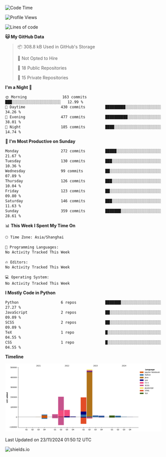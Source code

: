 <!--START_SECTION:waka-->
![Code Time](http://img.shields.io/badge/Code%20Time-427%20hrs%2041%20mins-blue)

![Profile Views](http://img.shields.io/badge/Profile%20Views-0-blue)

![Lines of code](https://img.shields.io/badge/From%20Hello%20World%20I%27ve%20Written-1.1%20million%20lines%20of%20code-blue)

**🐱 My GitHub Data** 

> 📦 308.8 kB Used in GitHub's Storage 
 > 
> 🚫 Not Opted to Hire
 > 
> 📜 18 Public Repositories 
 > 
> 🔑 15 Private Repositories 
 > 
**I'm a Night 🦉** 

```text
🌞 Morning                163 commits         ███░░░░░░░░░░░░░░░░░░░░░░   12.99 % 
🌆 Daytime                430 commits         █████████░░░░░░░░░░░░░░░░   34.26 % 
🌃 Evening                477 commits         ██████████░░░░░░░░░░░░░░░   38.01 % 
🌙 Night                  185 commits         ████░░░░░░░░░░░░░░░░░░░░░   14.74 % 
```
📅 **I'm Most Productive on Sunday** 

```text
Monday                   272 commits         █████░░░░░░░░░░░░░░░░░░░░   21.67 % 
Tuesday                  130 commits         ███░░░░░░░░░░░░░░░░░░░░░░   10.36 % 
Wednesday                99 commits          ██░░░░░░░░░░░░░░░░░░░░░░░   07.89 % 
Thursday                 126 commits         ███░░░░░░░░░░░░░░░░░░░░░░   10.04 % 
Friday                   123 commits         ██░░░░░░░░░░░░░░░░░░░░░░░   09.80 % 
Saturday                 146 commits         ███░░░░░░░░░░░░░░░░░░░░░░   11.63 % 
Sunday                   359 commits         ███████░░░░░░░░░░░░░░░░░░   28.61 % 
```


📊 **This Week I Spent My Time On** 

```text
🕑︎ Time Zone: Asia/Shanghai

💬 Programming Languages: 
No Activity Tracked This Week

🔥 Editors: 
No Activity Tracked This Week

💻 Operating System: 
No Activity Tracked This Week
```

**I Mostly Code in Python** 

```text
Python                   6 repos             ███████░░░░░░░░░░░░░░░░░░   27.27 % 
JavaScript               2 repos             ██░░░░░░░░░░░░░░░░░░░░░░░   09.09 % 
SCSS                     2 repos             ██░░░░░░░░░░░░░░░░░░░░░░░   09.09 % 
TeX                      1 repo              █░░░░░░░░░░░░░░░░░░░░░░░░   04.55 % 
CSS                      1 repo              █░░░░░░░░░░░░░░░░░░░░░░░░   04.55 % 
```



**Timeline**

![Lines of Code chart](https://raw.githubusercontent.com/kopp4/kopp4/main/assets/bar_graph.png)


 Last Updated on 23/11/2024 01:50:12 UTC
<!--END_SECTION:waka-->
![shields.io](https://img.shields.io/github/commit-activity/w/kopp4/kopp4?color=g&label=abusing%20bot&style=flat-square)
